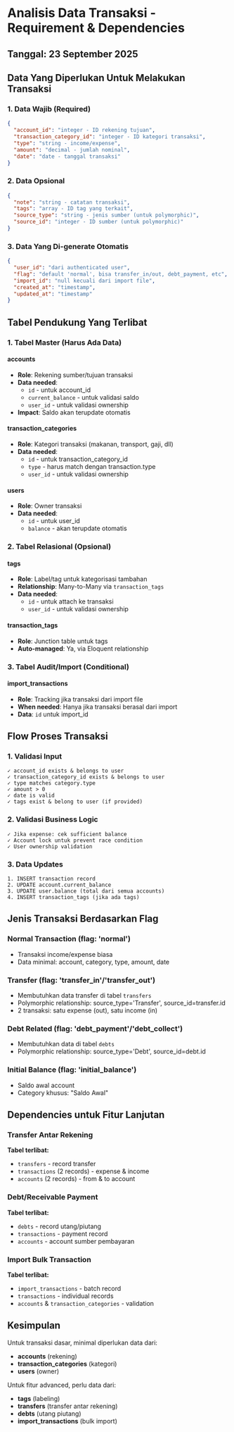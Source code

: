 # Analisis Data Transaksi - Requirement & Dependencies

## Tanggal: 23 September 2025

## Data Yang Diperlukan Untuk Melakukan Transaksi

### 1. **Data Wajib (Required)**
```json
{
  "account_id": "integer - ID rekening tujuan",
  "transaction_category_id": "integer - ID kategori transaksi", 
  "type": "string - income/expense",
  "amount": "decimal - jumlah nominal",
  "date": "date - tanggal transaksi"
}
```

### 2. **Data Opsional**
```json
{
  "note": "string - catatan transaksi",
  "tags": "array - ID tag yang terkait",
  "source_type": "string - jenis sumber (untuk polymorphic)",
  "source_id": "integer - ID sumber (untuk polymorphic)"
}
```

### 3. **Data Yang Di-generate Otomatis**
```json
{
  "user_id": "dari authenticated user",
  "flag": "default 'normal', bisa transfer_in/out, debt_payment, etc",
  "import_id": "null kecuali dari import file",
  "created_at": "timestamp",
  "updated_at": "timestamp"
}
```

## Tabel Pendukung Yang Terlibat

### 1. **Tabel Master (Harus Ada Data)**

#### **accounts**
- **Role**: Rekening sumber/tujuan transaksi
- **Data needed**: 
  - `id` - untuk account_id
  - `current_balance` - untuk validasi saldo
  - `user_id` - untuk validasi ownership
- **Impact**: Saldo akan terupdate otomatis

#### **transaction_categories** 
- **Role**: Kategori transaksi (makanan, transport, gaji, dll)
- **Data needed**:
  - `id` - untuk transaction_category_id
  - `type` - harus match dengan transaction.type
  - `user_id` - untuk validasi ownership

#### **users**
- **Role**: Owner transaksi
- **Data needed**:
  - `id` - untuk user_id
  - `balance` - akan terupdate otomatis

### 2. **Tabel Relasional (Opsional)**

#### **tags**
- **Role**: Label/tag untuk kategorisasi tambahan
- **Relationship**: Many-to-Many via `transaction_tags`
- **Data needed**:
  - `id` - untuk attach ke transaksi
  - `user_id` - untuk validasi ownership

#### **transaction_tags**
- **Role**: Junction table untuk tags
- **Auto-managed**: Ya, via Eloquent relationship

### 3. **Tabel Audit/Import (Conditional)**

#### **import_transactions**
- **Role**: Tracking jika transaksi dari import file
- **When needed**: Hanya jika transaksi berasal dari import
- **Data**: `id` untuk import_id

## Flow Proses Transaksi

### 1. **Validasi Input**
```
✓ account_id exists & belongs to user
✓ transaction_category_id exists & belongs to user  
✓ type matches category.type
✓ amount > 0
✓ date is valid
✓ tags exist & belong to user (if provided)
```

### 2. **Validasi Business Logic**
```
✓ Jika expense: cek sufficient balance
✓ Account lock untuk prevent race condition
✓ User ownership validation
```

### 3. **Data Updates**
```
1. INSERT transaction record
2. UPDATE account.current_balance
3. UPDATE user.balance (total dari semua accounts)
4. INSERT transaction_tags (jika ada tags)
```

## Jenis Transaksi Berdasarkan Flag

### **Normal Transaction (flag: 'normal')**
- Transaksi income/expense biasa
- Data minimal: account, category, type, amount, date

### **Transfer (flag: 'transfer_in'/'transfer_out')**
- Membutuhkan data transfer di tabel `transfers`
- Polymorphic relationship: source_type='Transfer', source_id=transfer.id
- 2 transaksi: satu expense (out), satu income (in)

### **Debt Related (flag: 'debt_payment'/'debt_collect')**
- Membutuhkan data di tabel `debts`
- Polymorphic relationship: source_type='Debt', source_id=debt.id

### **Initial Balance (flag: 'initial_balance')**
- Saldo awal account
- Category khusus: "Saldo Awal"

## Dependencies untuk Fitur Lanjutan

### **Transfer Antar Rekening**
**Tabel terlibat:**
- `transfers` - record transfer
- `transactions` (2 records) - expense & income
- `accounts` (2 records) - from & to account

### **Debt/Receivable Payment**
**Tabel terlibat:**
- `debts` - record utang/piutang
- `transactions` - payment record
- `accounts` - account sumber pembayaran

### **Import Bulk Transaction**
**Tabel terlibat:**
- `import_transactions` - batch record
- `transactions` - individual records
- `accounts` & `transaction_categories` - validation

## Kesimpulan

Untuk transaksi dasar, minimal diperlukan data dari:
- **accounts** (rekening)
- **transaction_categories** (kategori)
- **users** (owner)

Untuk fitur advanced, perlu data dari:
- **tags** (labeling)
- **transfers** (transfer antar rekening)
- **debts** (utang piutang)
- **import_transactions** (bulk import)